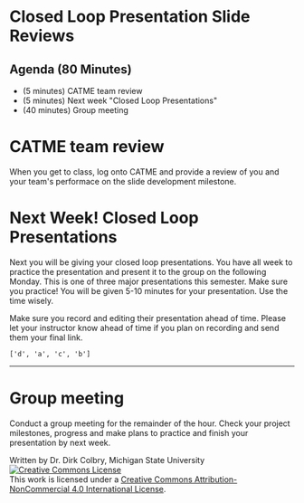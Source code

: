 # Closed Loop Presentation Slide Reviews



## Agenda (80 Minutes)

- (5 minutes) CATME team review
- (5 minutes) Next week "Closed Loop Presentations"
- (40 minutes) Group meeting

# CATME team review

When you get to class, log onto CATME and provide a review of you and your team's performace on the slide development milestone.

# Next Week! Closed Loop Presentations

Next you will be giving your closed loop presentations.  You have all week to practice the presentation and present it to the group on the following Monday.  This is one of three major presentations this semester.  Make sure you practice! You will be given 5-10 minutes for your presentation. Use the time wisely.

Make sure you record and editing their presentation ahead of time.  Please let your instructor know ahead of time if you plan on recording and send them your final link. 




    ['d', 'a', 'c', 'b']



---

# Group meeting

Conduct a group meeting for the remainder of the hour.  Check your project milestones, progress and make plans to practice and finish your presentation by next week. 

Written by Dr. Dirk Colbry, Michigan State University
<a rel="license" href="http://creativecommons.org/licenses/by-nc/4.0/"><img alt="Creative Commons License" style="border-width:0" src="https://i.creativecommons.org/l/by-nc/4.0/88x31.png" /></a><br />This work is licensed under a <a rel="license" href="http://creativecommons.org/licenses/by-nc/4.0/">Creative Commons Attribution-NonCommercial 4.0 International License</a>.
